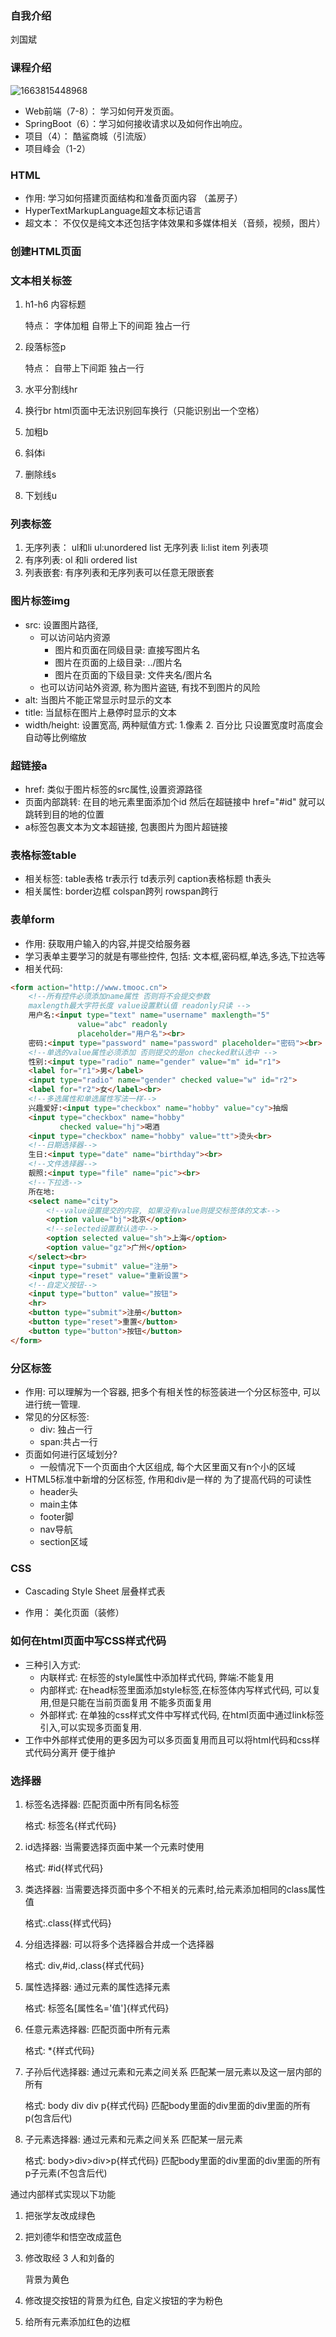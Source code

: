 ### 自我介绍

刘国斌

### 课程介绍

![1663815448968](1663815448968.png)

- Web前端（7-8）： 学习如何开发页面。
- SpringBoot（6）：学习如何接收请求以及如何作出响应。
- 项目（4）：    酷鲨商城（引流版）
- 项目峰会（1-2）



### HTML

- 作用: 学习如何搭建页面结构和准备页面内容 （盖房子）
- HyperTextMarkupLanguage超文本标记语言
- 超文本： 不仅仅是纯文本还包括字体效果和多媒体相关（音频，视频，图片）

### 创建HTML页面



### 文本相关标签

1. h1-h6 内容标题

   特点： 字体加粗   自带上下的间距  独占一行

2. 段落标签p

   特点： 自带上下间距  独占一行

3. 水平分割线hr
4. 换行br     html页面中无法识别回车换行（只能识别出一个空格）
5. 加粗b
6. 斜体i
7. 删除线s
8. 下划线u

### 列表标签

1. 无序列表： ul和li        ul:unordered list 无序列表    li:list item 列表项
2. 有序列表:    ol 和li        ordered list
3. 列表嵌套: 有序列表和无序列表可以任意无限嵌套

### 图片标签img

- src: 设置图片路径,
  - 可以访问站内资源
    - 图片和页面在同级目录: 直接写图片名
    - 图片在页面的上级目录: ../图片名
    - 图片在页面的下级目录: 文件夹名/图片名
  - 也可以访问站外资源, 称为图片盗链, 有找不到图片的风险 
- alt: 当图片不能正常显示时显示的文本
- title: 当鼠标在图片上悬停时显示的文本
- width/height: 设置宽高,     两种赋值方式: 1.像素  2. 百分比    只设置宽度时高度会自动等比例缩放

### 超链接a

- href: 类似于图片标签的src属性,设置资源路径
- 页面内部跳转: 在目的地元素里面添加个id  然后在超链接中 href="#id" 就可以跳转到目的地的位置
- a标签包裹文本为文本超链接, 包裹图片为图片超链接

### 表格标签table

- 相关标签: table表格   tr表示行  td表示列 caption表格标题       th表头
- 相关属性: border边框    colspan跨列   rowspan跨行

### 表单form

- 作用: 获取用户输入的内容,并提交给服务器
- 学习表单主要学习的就是有哪些控件, 包括: 文本框,密码框,单选,多选,下拉选等
- 相关代码:

```html
<form action="http://www.tmooc.cn">
    <!--所有控件必须添加name属性 否则将不会提交参数
    maxlength最大字符长度 value设置默认值 readonly只读 -->
    用户名:<input type="text" name="username" maxlength="5"
               value="abc" readonly
               placeholder="用户名"><br>
    密码:<input type="password" name="password" placeholder="密码"><br>
    <!--单选的value属性必须添加 否则提交的是on checked默认选中 -->
    性别:<input type="radio" name="gender" value="m" id="r1">
    <label for="r1">男</label>
    <input type="radio" name="gender" checked value="w" id="r2">
    <label for="r2">女</label><br>
    <!--多选属性和单选属性写法一样-->
    兴趣爱好:<input type="checkbox" name="hobby" value="cy">抽烟
    <input type="checkbox" name="hobby"
           checked value="hj">喝酒
    <input type="checkbox" name="hobby" value="tt">烫头<br>
    <!--日期选择器-->
    生日:<input type="date" name="birthday"><br>
    <!--文件选择器-->
    靓照:<input type="file" name="pic"><br>
    <!--下拉选-->
    所在地:
    <select name="city">
        <!--value设置提交的内容, 如果没有value则提交标签体的文本-->
        <option value="bj">北京</option>
        <!--selected设置默认选中-->
        <option selected value="sh">上海</option>
        <option value="gz">广州</option>
    </select><br>
    <input type="submit" value="注册">
    <input type="reset" value="重新设置">
    <!--自定义按钮-->
    <input type="button" value="按钮">
    <hr>
    <button type="submit">注册</button>
    <button type="reset">重置</button>
    <button type="button">按钮</button>
</form>
```

### 分区标签

- 作用: 可以理解为一个容器, 把多个有相关性的标签装进一个分区标签中, 可以进行统一管理.  
- 常见的分区标签:
  - div: 独占一行
  - span:共占一行 
- 页面如何进行区域划分?
  - 一般情况下一个页面由个大区组成, 每个大区里面又有n个小的区域
- HTML5标准中新增的分区标签, 作用和div是一样的 为了提高代码的可读性
  - header头
  - main主体
  - footer脚
  - nav导航
  - section区域

### CSS

- Cascading Style Sheet 层叠样式表

- 作用： 美化页面（装修）

### 如何在html页面中写CSS样式代码

- 三种引入方式:
  - 内联样式: 在标签的style属性中添加样式代码, 弊端:不能复用
  - 内部样式: 在head标签里面添加style标签,在标签体内写样式代码, 可以复用,但是只能在当前页面复用 不能多页面复用  
  - 外部样式: 在单独的css样式文件中写样式代码, 在html页面中通过link标签引入,可以实现多页面复用.  
- 工作中外部样式使用的更多因为可以多页面复用而且可以将html代码和css样式代码分离开 便于维护  

### 选择器

1. 标签名选择器: 匹配页面中所有同名标签

   格式: 标签名{样式代码}

2. id选择器:  当需要选择页面中某一个元素时使用

   格式: #id{样式代码}

3. 类选择器: 当需要选择页面中多个不相关的元素时,给元素添加相同的class属性值

   格式:.class{样式代码}

4. 分组选择器:  可以将多个选择器合并成一个选择器   

   格式: div,#id,.class{样式代码}

5. 属性选择器: 通过元素的属性选择元素

   格式: 标签名[属性名='值']{样式代码}   

6. 任意元素选择器:  匹配页面中所有元素

   格式: *{样式代码}

7. 子孙后代选择器: 通过元素和元素之间关系 匹配某一层元素以及这一层内部的所有

   格式: body div div p{样式代码}  匹配body里面的div里面的div里面的所有p(包含后代)

8. 子元素选择器: 通过元素和元素之间关系 匹配某一层元素

   格式: body>div>div>p{样式代码}  匹配body里面的div里面的div里面的所有p子元素(不包含后代)

 通过内部样式实现以下功能

1. 把张学友改成绿色

2. 把刘德华和悟空改成蓝色

3. 修改取经 3 人和刘备的

   背景为黄色

4. 修改提交按钮的背景为红色,
    自定义按钮的字为粉色

5. 给所有元素添加红色的边框







